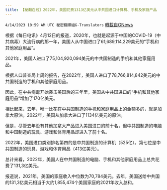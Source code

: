 ```yaml
---
title: 【秘翻在线】2022年，美国花费1313亿美元从中共国进口计算机、手机及家庭产品
---
```

`4/14/2023 10:59 AM UTC 秘密翻譯組G-Translators` [轉載自GNews](https://gnews.org/articles/1108471)

根据《每日电讯》4月12日的报道，2020年，也就是起源于中国的COVID-19（中共病毒）大流行病的那一年，美国人从中国进口了61,689,114,229美元的“手机和其他家庭用品”。

2021年，美国人进口了75,104,920,094美元的中共国制造的手机和其他家庭用品。

根据人口普查局上周的报告，在2022年，美国人进口了78,766,814,842美元的中共国制造的手机和其他家庭用品。

因此，在中共病毒开始袭击美国后的三年里，美国从中共国进口的“手机和其他家庭用品”增加了170亿美元。

相比起来，去年，唯一比花在中共国制造的手机和家庭用品上的金额多的，就是加拿大原油。2022年，美国从加拿大进口了1134亿美元的原油。

但是，尽管去年没有其他加拿大产品进入美国进口的前十名，但中共国制造的电脑和中国制造的玩具、游戏和体育用品却进入了前十名。

2022年，美国进口类别排名第四的是中共国制造的计算机（525亿）。第七位是中共国制造的玩具、游戏和体育用品（413亿美元）。

总计来看，2022年，美国人在中共国制造的电脑、手机和其他家庭用品上总共花费了131,3亿美元。

报道说，2021年，美国的家庭收入中位数为70,784美元。去年，美国送给中共国的131,3亿美元相当于大约1,855,474个美国家庭的2021年收入总和。
